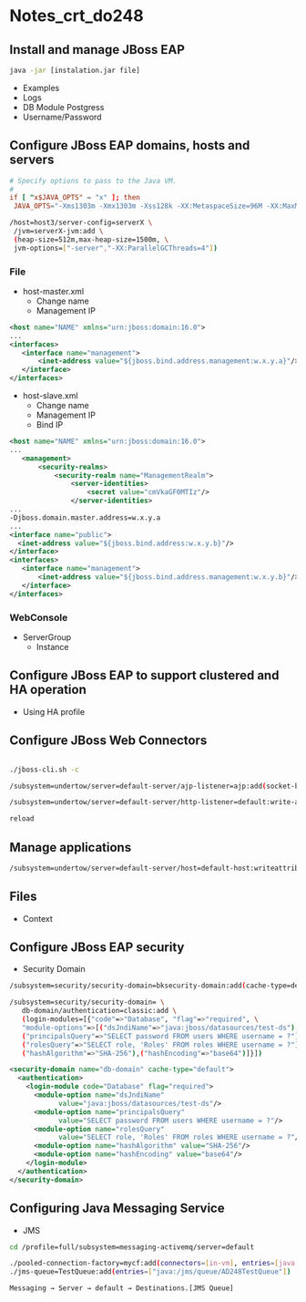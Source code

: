 # Notes_crt_do248

## Install and manage JBoss EAP

```sh
java -jar [instalation.jar file]
```

- Examples
- Logs
- DB Module Postgress
- Username/Password

## Configure JBoss EAP domains, hosts and servers

```conf
# Specify options to pass to the Java VM.
#
if [ "x$JAVA_OPTS" = "x" ]; then
 JAVA_OPTS="-Xms1303m -Xmx1303m -Xss128k -XX:MetaspaceSize=96M -XX:MaxMetaspaceSize=256m ..."
```

```sh
/host=host3/server-config=serverX \
 /jvm=serverX-jvm:add \
 (heap-size=512m,max-heap-size=1500m, \
 jvm-options=["-server","-XX:ParallelGCThreads=4"])
```

### File
- host-master.xml
  - Change name
  - Management IP
 
 ```xml
<host name="NAME" xmlns="urn:jboss:domain:16.0">
...
<interfaces>
    <interface name="management">
        <inet-address value="${jboss.bind.address.management:w.x.y.a}"/>
    </interface>
</interfaces>
 ```

- host-slave.xml
  - Change name
  - Management IP
  - Bind IP
 ```xml
<host name="NAME" xmlns="urn:jboss:domain:16.0">
...
    <management>
        <security-realms>
            <security-realm name="ManagementRealm">
                <server-identities>
                    <secret value="cmVkaGF0MTIz"/>
                </server-identities>
...
-Djboss.domain.master.address=w.x.y.a
...
<interface name="public">
   <inet-address value="${jboss.bind.address:w.x.y.b}"/>
</interface>
<interfaces>
    <interface name="management">
        <inet-address value="${jboss.bind.address.management:w.x.y.b}"/>
    </interface>
</interfaces>
 ```


### WebConsole
- ServerGroup
  - Instance

## Configure JBoss EAP to support clustered and HA operation
- Using HA  profile

## Configure JBoss Web Connectors

```sh

./jboss-cli.sh -c

/subsystem=undertow/server=default-server/ajp-listener=ajp:add(socket-binding=ajp)

/subsystem=undertow/server=default-server/http-listener=default:write-attribute(name=max-connections, value=200)

reload
```

## Manage applications


```sh
/subsystem=undertow/server=default-server/host=default-host:writeattribute(name=default-web-module,value=myapp.war ) 
```

## Files
- Context

## Configure JBoss EAP security
- Security Domain

```sh
/subsystem=security/security-domain=bksecurity-domain:add(cache-type=default)

/subsystem=security/security-domain= \
   db-domain/authentication=classic:add \
   (login-modules=[{"code"=>"Database", "flag"=>"required", \
   "module-options"=>[("dsJndiName"=>"java:jboss/datasources/test-ds"), \
   ("principalsQuery"=>"SELECT password FROM users WHERE username = ?"), \
   ("rolesQuery"=>"SELECT role, 'Roles' FROM roles WHERE username = ?"), \
   ("hashAlgorithm"=>"SHA-256"),("hashEncoding"=>"base64")]}])
```

```xml
<security-domain name="db-domain" cache-type="default"> 
  <authentication>
    <login-module code="Database" flag="required"> 
      <module-option name="dsJndiName" 
            value="java:jboss/datasources/test-ds"/>
      <module-option name="principalsQuery"
            value="SELECT password FROM users WHERE username = ?"/>
      <module-option name="rolesQuery"
            value="SELECT role, 'Roles' FROM roles WHERE username = ?"/>
      <module-option name="hashAlgorithm" value="SHA-256"/> 
      <module-option name="hashEncoding" value="base64"/> 
    </login-module>
  </authentication>
</security-domain>
```

## Configuring Java Messaging Service
- JMS

```sh
cd /profile=full/subsystem=messaging-activemq/​server=default

./pooled-connection-factory=mycf:add(connectors=[in-vm], entries=[java:/jms/MyCF])
./jms-queue=TestQueue:add(entries=["java:/jms/queue/AD248TestQueue"])

Messaging → Server → default → Destinations.[JMS Queue]
```

